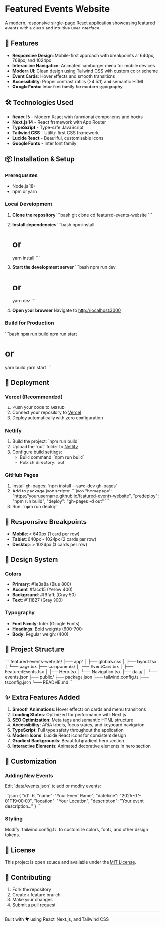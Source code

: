 # Featured Events Website

A modern, responsive single-page React application showcasing featured events with a clean and intuitive user interface.

## 🚀 Features

- **Responsive Design**: Mobile-first approach with breakpoints at 640px, 768px, and 1024px
- **Interactive Navigation**: Animated hamburger menu for mobile devices
- **Modern UI**: Clean design using Tailwind CSS with custom color scheme
- **Event Cards**: Hover effects and smooth transitions
- **Accessibility**: Proper contrast ratios (>4.5:1) and semantic HTML
- **Google Fonts**: Inter font family for modern typography

## 🛠️ Technologies Used

- **React 18** - Modern React with functional components and hooks
- **Next.js 14** - React framework with App Router
- **TypeScript** - Type-safe JavaScript
- **Tailwind CSS** - Utility-first CSS framework
- **Lucide React** - Beautiful, customizable icons
- **Google Fonts** - Inter font family

## 📦 Installation & Setup

### Prerequisites
- Node.js 18+ 
- npm or yarn

### Local Development

1. **Clone the repository**
   \`\`\`bash
   git clone <repository-url>
   cd featured-events-website
   \`\`\`

2. **Install dependencies**
   \`\`\`bash
   npm install
   # or
   yarn install
   \`\`\`

3. **Start the development server**
   \`\`\`bash
   npm run dev
   # or
   yarn dev
   \`\`\`

4. **Open your browser**
   Navigate to [http://localhost:3000](http://localhost:3000)

### Build for Production

\`\`\`bash
npm run build
npm run start
# or
yarn build
yarn start
\`\`\`

## 🚀 Deployment

### Vercel (Recommended)
1. Push your code to GitHub
2. Connect your repository to [Vercel](https://vercel.com)
3. Deploy automatically with zero configuration

### Netlify
1. Build the project: \`npm run build\`
2. Upload the \`out\` folder to [Netlify](https://netlify.com)
3. Configure build settings:
   - Build command: \`npm run build\`
   - Publish directory: \`out\`

### GitHub Pages
1. Install gh-pages: \`npm install --save-dev gh-pages\`
2. Add to package.json scripts:
   \`\`\`json
   "homepage": "https://yourusername.github.io/featured-events-website",
   "predeploy": "npm run build",
   "deploy": "gh-pages -d out"
   \`\`\`
3. Run: \`npm run deploy\`

## 📱 Responsive Breakpoints

- **Mobile**: < 640px (1 card per row)
- **Tablet**: 640px - 1024px (2 cards per row)
- **Desktop**: > 1024px (3 cards per row)

## 🎨 Design System

### Colors
- **Primary**: #1e3a8a (Blue 800)
- **Accent**: #facc15 (Yellow 400)
- **Background**: #f9fafb (Gray 50)
- **Text**: #111827 (Gray 900)

### Typography
- **Font Family**: Inter (Google Fonts)
- **Headings**: Bold weights (600-700)
- **Body**: Regular weight (400)

## 📁 Project Structure

\`\`\`
featured-events-website/
├── app/
│   ├── globals.css
│   ├── layout.tsx
│   └── page.tsx
├── components/
│   ├── EventCard.tsx
│   ├── FeaturedEvents.tsx
│   ├── Hero.tsx
│   └── Navigation.tsx
├── data/
│   └── events.json
├── public/
├── package.json
├── tailwind.config.ts
├── tsconfig.json
└── README.md
\`\`\`

## ✨ Extra Features Added

1. **Smooth Animations**: Hover effects on cards and menu transitions
2. **Loading States**: Optimized for performance with Next.js
3. **SEO Optimization**: Meta tags and semantic HTML structure
4. **Accessibility**: ARIA labels, focus states, and keyboard navigation
5. **TypeScript**: Full type safety throughout the application
6. **Modern Icons**: Lucide React icons for consistent design
7. **Gradient Backgrounds**: Beautiful gradient hero section
8. **Interactive Elements**: Animated decorative elements in hero section

## 🔧 Customization

### Adding New Events
Edit \`data/events.json\` to add or modify events:

\`\`\`json
{
  "id": 6,
  "name": "Your Event Name",
  "datetime": "2025-07-01T19:00:00",
  "location": "Your Location",
  "description": "Your event description..."
}
\`\`\`

### Styling
Modify \`tailwind.config.ts\` to customize colors, fonts, and other design tokens.

## 📄 License

This project is open source and available under the [MIT License](LICENSE).

## 🤝 Contributing

1. Fork the repository
2. Create a feature branch
3. Make your changes
4. Submit a pull request

---

Built with ❤️ using React, Next.js, and Tailwind CSS
